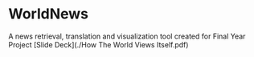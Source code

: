 # WorldNews
A news retrieval, translation and visualization tool created for Final Year Project
[Slide Deck](./How The World Views Itself.pdf)
